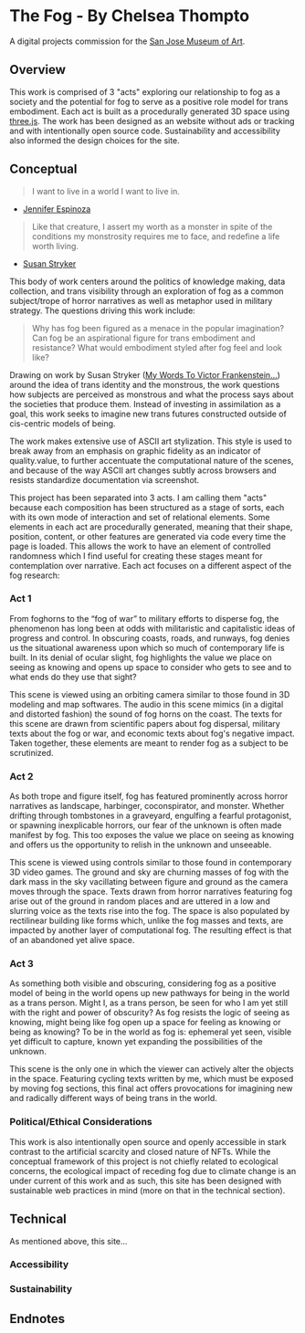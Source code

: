 # The Fog - By Chelsea Thompto
A digital projects commission for the [San Jose Museum of Art](https://sjmusart.org/).

## Overview
This work is comprised of 3 "acts" exploring our relationship to fog as a society and the potential for fog to serve as a positive role model for trans embodiment. Each act is built as a procedurally generated 3D space using [three.js](https://threejs.org/). The work has been designed as an website without ads or tracking and with intentionally open source code. Sustainability and accessibility also informed the design choices for the site.

## Conceptual
> I want to live in a world I want to live in.
- [Jennifer Espinoza](https://joshuajenniferespinoza.com/)
> Like that creature, I assert my worth as a monster in spite of the conditions my monstrosity requires me to face, and redefine a life worth living.
- [Susan Stryker](https://www.susanstryker.net/)

This body of work centers around the politics of knowledge making, data collection, and trans visibility through an exploration of fog as a common subject/trope of horror narratives as well as metaphor used in military strategy. The questions driving this work include: 

> Why has fog been figured as a menace in the popular imagination? Can fog be an aspirational figure for trans embodiment and resistance? What would embodiment styled after fog feel and look like?

Drawing on work by Susan Stryker ([My Words To Victor Frankenstein…](https://sites.evergreen.edu/politicalshakespeares/wp-content/uploads/sites/226/2015/12/Stryker-My-Words-to-VF.pdf)) around the idea of trans identity and the monstrous, the work questions how subjects are perceived as monstrous and what the process says about the societies that produce them. Instead of investing in assimilation as a goal, this work seeks to imagine new trans futures constructed outside of cis-centric models of being. 

The work makes extensive use of ASCII art stylization. This style is used to break away from an emphasis on graphic fidelity as an indicator of quality.value, to further accentuate the computational nature of the scenes, and because of the way ASCII art changes subtly across browsers and resists standardize documentation via screenshot.

This project has been separated into 3 acts. I am calling them "acts" because each composition has been structured as a stage of sorts, each with its own mode of interaction and set of relational elements. Some elements in each act are procedurally generated, meaning that their shape, position, content, or other features are generated via code every time the page is loaded. This allows the work to have an element of controlled randomness which I find useful for creating these stages meant for contemplation over narrative. Each act focuses on a different aspect of the fog research:

### Act 1
From foghorns to the “fog of war” to military efforts to disperse fog, the phenomenon has long been at odds with militaristic and capitalistic ideas of progress and control. In obscuring coasts, roads, and runways, fog denies us the situational awareness upon which so much of contemporary life is built. In its denial of ocular slight, fog highlights the value we place on seeing as knowing and opens up space to consider who gets to see and to what ends do they use that sight? 

This scene is viewed using an orbiting camera similar to those found in 3D modeling and map softwares. The audio in this scene mimics (in a digital and distorted fashion) the sound of fog horns on the coast. The texts for this scene are drawn from scientific papers about fog dispersal, military texts about the fog or war, and economic texts about fog's negative impact. Taken together, these elements are meant to render fog as a subject to be scrutinized. 

### Act 2
As both trope and figure itself, fog has featured prominently across horror narratives as landscape, harbinger, coconspirator, and monster. Whether drifting through tombstones in a graveyard, engulfing a fearful protagonist, or spawning inexplicable horrors, our fear of the unknown is often made manifest by fog. This too exposes the value we place on seeing as knowing and offers us the opportunity to relish in the unknown and unseeable. 

This scene is viewed using controls similar to those found in contemporary 3D video games. The ground and sky are churning masses of fog with the dark mass in the sky vacillating between figure and ground as the camera moves through the space. Texts drawn from horror narratives featuring fog arise out of the ground in random places and are uttered in a low and slurring voice as the texts rise into the fog. The space is also populated by rectilinear building like forms which, unlike the fog masses and texts, are impacted by another layer of computational fog. The resulting effect is that of an abandoned yet alive space.

### Act 3
As something both visible and obscuring, considering fog as a positive model of being in the world opens up new pathways for being in the world as a trans person. Might I, as a trans person, be seen for who I am yet still with the right and power of obscurity? As fog resists the logic of seeing as knowing, might being like fog open up a space for feeling as knowing or being as knowing? To be in the world as fog is: ephemeral yet seen, visible yet difficult to capture, known yet expanding the possibilities of the unknown.

This scene is the only one in which the viewer can actively alter the objects in the space. Featuring cycling texts written by me, which must be exposed by moving fog sections, this final act offers provocations for imagining new and radically different ways of being trans in the world. 

### Political/Ethical Considerations
This work is also intentionally open source and openly accessible in stark contrast to the artificial scarcity and closed nature of NFTs. While the conceptual framework of this project is not chiefly related to ecological concerns, the ecological impact of receding fog due to climate change is an under current of this work and as such, this site has been designed with sustainable web practices in mind (more on that in the technical section).

## Technical
As mentioned above, this site...

### Accessibility


### Sustainability


## Endnotes


